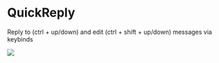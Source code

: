 # QuickReply

Reply to (ctrl + up/down) and edit (ctrl + shift + up/down) messages via keybinds

![](https://github.com/Vendicated/Yuricord/assets/55940580/df79a27a-6529-4c70-8870-3c17d3637e4f)



